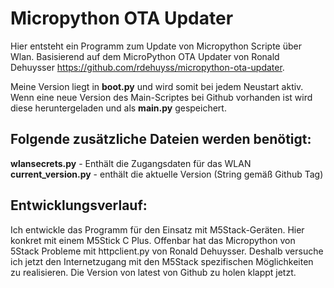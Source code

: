 # Micropython OTA Updater
Hier entsteht ein Programm zum Update von Micropython Scripte über Wlan.
Basisierend auf dem MicroPython OTA Updater von Ronald Dehuysser
https://github.com/rdehuyss/micropython-ota-updater.

Meine Version liegt in **boot.py** und wird somit bei jedem Neustart aktiv.
Wenn eine neue Version des Main-Scriptes bei Github vorhanden ist
wird diese heruntergeladen und als **main.py** gespeichert.

## Folgende zusätzliche Dateien werden benötigt:
**wlansecrets.py**  -  Enthält die Zugangsdaten für das WLAN </br>
**current_version.py**  - enthält die aktuelle Version (String gemäß Github Tag) </br>

## Entwicklungsverlauf:
Ich entwickle das Programm für den Einsatz mit M5Stack-Geräten. Hier konkret mit einem M5Stick C Plus.
Offenbar hat das Micropython von 5Stack Probleme mit httpclient.py von Ronald Dehuysser. 
Deshalb versuche ich jetzt den Internetzugang mit den M5Stack spezifischen Möglichkeiten zu realisieren.
Die Version von latest von Github zu holen klappt jetzt.